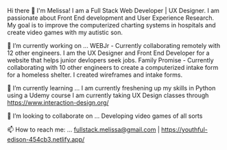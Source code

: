 Hi there 👋 I'm Melissa! I am a Full Stack Web Developer | UX Designer. I am passionate about Front End development and User Experience Research. My goal is to improve the computerized charting systems in hospitals and create video games with my autistic son.

🔭 I’m currently working on ...
WEBJr - Currently collaborating remotely with 12 other engineers. I am the UX Designer and Front End Developer for a website that helps junior devlopers seek jobs.
Family Promise - Currently collaborating with 10 other engineers to create a computerized intake form for a homeless shelter. I created wireframes and intake forms.

🌱 I’m currently learning ...
I am currently freshening up my skills in Python using a Udemy course
I am currently taking UX Design classes through https://www.interaction-design.org/

👯 I’m looking to collaborate on ...
Developing video games of all sorts

📫 How to reach me: ... fullstack.melissa@gmail.com | https://youthful-edison-454cb3.netlify.app/

